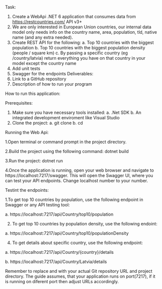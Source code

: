 Task:
1. Create a WebApi .NET 6 application that consumes data from
https://restcountries.com/ API v3+
2. We are only interested in European Union countries, our internal data model only
needs info on the country name, area, population, tld, native name (and any
extra needed).
3. Create REST API for the following:
a. Top 10 countries with the biggest population
b. Top 10 countries with the biggest population density (people / square km)
c. By passing a specific country (eg /country/latvia) return everything you
have on that country in your model except the country name
4. Add unit tests
5. Swagger for the endpoints
Deliverables:
1. Link to a GitHub repository
2. Description of how to run your program


How to run this application:

Prerequisites:
1. Make sure you have necessary tools installed:
   a. .Net SDK
   b. An integrated development enviroment like Visual Studio
2. Clone the project:
   a. git clone <repository-url>
   b. cd <project-directory>

Running the Web Api:

1.Open terminal or command prompt in the project directory.

2.Build the project using the following command: dotnet build

3.Run the project: dotnet run

4.Once the application is running, open your web browser and navigate to 
https://localhost:7217/swagger. This will open the Swagger UI, where you can test your API endpoints.
Change localhost number to your number.

Testint the endpoints:

1.To get top 10 countries by population, use the following endpoint in Swagger or any API testing tool:

  a. https://localhost:7217/api/Country/top10/population
  
2. To get top 10 countries by population density, use the following endoint:
   
  a. https://localhost:7217/api/Country/top10/populationDensity

4. To get details about specific country, use the following endpoint:
   
  a. https://localhost:7217/api/Country/{country}/details
  
  b. https://localhost:7217/api/Country/Latvia/details

Remember to replace <repository-url> and <project-directory> with your actual Git repository URL and project directory.
The guide assumes, that your application runs on port(7217), if it is running on diferent port then adjust URLs accordingly.
